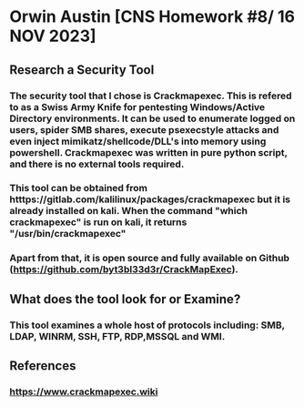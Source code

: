 
# Orwin Austin [CNS Homework #8/ 16 NOV 2023]

## Research a Security Tool
### The security tool that I chose is Crackmapexec. This is refered to as a Swiss Army Knife for pentesting Windows/Active Directory environments. It can be used to enumerate logged on users, spider SMB shares, execute psexecstyle attacks and even inject mimikatz/shellcode/DLL's into memory using powershell. Crackmapexec was written in pure python script, and there is no external tools required. 
### This tool can be obtained from htttps://gitlab.com/kalilinux/packages/crackmapexec but it is already installed on kali. When the command "which crackmapexec" is run on kali, it returns "/usr/bin/crackmapexec"
### Apart from that, it is open source and fully available on Github (https://github.com/byt3bl33d3r/CrackMapExec).


## What does the tool look for or Examine?
###  This tool examines a whole host of protocols including: SMB, LDAP, WINRM, SSH, FTP, RDP,MSSQL and WMI. 


## References

### https://www.crackmapexec.wiki




